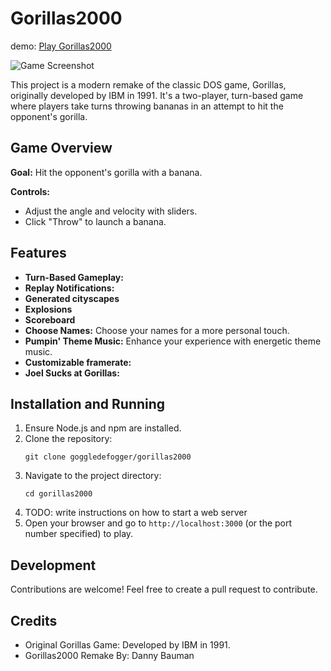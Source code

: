 # Gorillas2000

demo: [Play Gorillas2000](https://goggledefogger.github.io/gorillas2000/)

![Game Screenshot](https://github.com/goggledefogger/gorillas2000/assets/1302107/e4d09d07-3844-48ef-bea5-09d97fbac468)

This project is a modern remake of the classic DOS game, Gorillas, originally developed by IBM in 1991. It's a two-player, turn-based game where players take turns throwing bananas in an attempt to hit the opponent's gorilla.

## Game Overview

**Goal:** Hit the opponent's gorilla with a banana.

**Controls:**
- Adjust the angle and velocity with sliders.
- Click "Throw" to launch a banana.

## Features

- **Turn-Based Gameplay:**
- **Replay Notifications:**
- **Generated cityscapes**
- **Explosions**
- **Scoreboard**
- **Choose Names:** Choose your names for a more personal touch.
- **Pumpin' Theme Music:** Enhance your experience with energetic theme music.
- **Customizable framerate:**
- **Joel Sucks at Gorillas:**

## Installation and Running

1. Ensure Node.js and npm are installed.
2. Clone the repository:
   ```
   git clone goggledefogger/gorillas2000
   ```
3. Navigate to the project directory:
   ```
   cd gorillas2000
   ```
4. TODO: write instructions on how to start a web server
5. Open your browser and go to `http://localhost:3000` (or the port number specified) to play.

## Development

Contributions are welcome! Feel free to create a pull request to contribute.

## Credits

- Original Gorillas Game: Developed by IBM in 1991.
- Gorillas2000 Remake By: Danny Bauman
